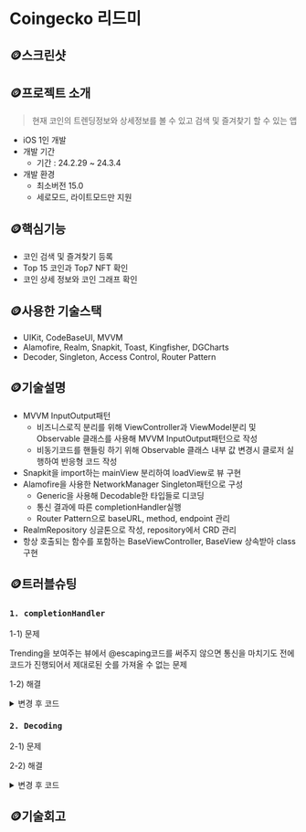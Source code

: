 # Coingecko 리드미

## 🪙스크린샷


## 🪙프로젝트 소개
> 현재 코인의 트렌딩정보와 상세정보를 볼 수 있고 검색 및 즐겨찾기 할 수 있는 앱
- iOS 1인 개발
- 개발 기간
    - 기간 : 24.2.29 ~ 24.3.4
- 개발 환경
    - 최소버전 15.0
    - 세로모드, 라이트모드만 지원
 
## 🪙핵심기능
- 코인 검색 및 즐겨찾기 등록
- Top 15 코인과 Top7 NFT 확인
- 코인 상세 정보와 코인 그래프 확인

## 🪙사용한 기술스택
- UIKit, CodeBaseUI, MVVM
- Alamofire, Realm, Snapkit, Toast, Kingfisher, DGCharts
- Decoder, Singleton, Access Control, Router Pattern

## 🪙기술설명
- MVVM InputOutput패턴
    - 비즈니스로직 분리를 위해 ViewController과 ViewModel분리 및 Observable 클래스를 사용해 MVVM InputOutput패턴으로 작성
    - 비동기코드를 핸들링 하기 위해 Observable 클래스 내부 값 변경시 클로저 실행하여 반응형 코드 작성 
- Snapkit을 import하는 mainView 분리하여 loadView로 뷰 구현
- Alamofire을 사용한 NetworkManager Singleton패턴으로 구성
    - Generic을 사용해 Decodable한 타입들로 디코딩
    - 통신 결과에 따른 completionHandler실행
    - Router Pattern으로 baseURL, method, endpoint 관리
- RealmRepository 싱글톤으로 작성, repository에서 CRD 관리
- 항상 호출되는 함수를 포함하는 BaseViewController, BaseView 상속받아 class 구현

## 🪙트러블슈팅
### `1. completionHandler`

1-1) 문제

Trending을 보여주는 뷰에서 @escaping코드를 써주지 않으면 통신을 마치기도 전에 코드가 진행되어서 제대로된 숫를 가져올 수 없는 문제

1-2) 해결



<details>
<summary>변경 후 코드</summary>
<div markdown="1">


</div>
</details>


### `2. Decoding`

2-1) 문제



2-2) 해결



<details>
<summary>변경 후 코드</summary>
<div markdown="1">


</div>
</details>

## 🪙기술회고

